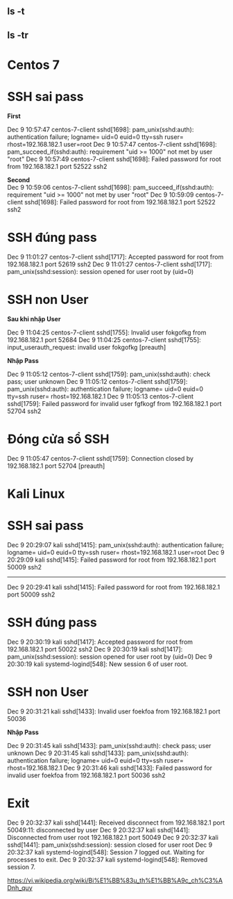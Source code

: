 ## ls -t
## ls -tr


# Centos 7
# SSH sai pass
**First**

Dec  9 10:57:47 centos-7-client sshd[1698]: pam_unix(sshd:auth): authentication failure; logname= uid=0 euid=0 tty=ssh ruser= rhost=192.168.182.1  user=root
Dec  9 10:57:47 centos-7-client sshd[1698]: pam_succeed_if(sshd:auth): requirement "uid >= 1000" not met by user "root"
Dec  9 10:57:49 centos-7-client sshd[1698]: Failed password for root from 192.168.182.1 port 52522 ssh2


**Second**  
Dec  9 10:59:06 centos-7-client sshd[1698]: pam_succeed_if(sshd:auth): requirement "uid >= 1000" not met by user "root"
Dec  9 10:59:09 centos-7-client sshd[1698]: Failed password for root from 192.168.182.1 port 52522 ssh2

# SSH đúng pass

Dec  9 11:01:27 centos-7-client sshd[1717]: Accepted password for root from 192.168.182.1 port 52619 ssh2
Dec  9 11:01:27 centos-7-client sshd[1717]: pam_unix(sshd:session): session opened for user root by (uid=0)


# SSH non User

**Sau khi nhập User**

Dec  9 11:04:25 centos-7-client sshd[1755]: Invalid user fokgofkg from 192.168.182.1 port 52684
Dec  9 11:04:25 centos-7-client sshd[1755]: input_userauth_request: invalid user fokgofkg [preauth]

**Nhập Pass**

Dec  9 11:05:12 centos-7-client sshd[1759]: pam_unix(sshd:auth): check pass; user unknown
Dec  9 11:05:12 centos-7-client sshd[1759]: pam_unix(sshd:auth): authentication failure; logname= uid=0 euid=0 tty=ssh ruser= rhost=192.168.182.1
Dec  9 11:05:13 centos-7-client sshd[1759]: Failed password for invalid user fgfkogf from 192.168.182.1 port 52704 ssh2


# Đóng cửa sổ SSH

Dec  9 11:05:47 centos-7-client sshd[1759]: Connection closed by 192.168.182.1 port 52704 [preauth]



# Kali Linux

# SSH sai pass
Dec  9 20:29:07 kali sshd[1415]: pam_unix(sshd:auth): authentication failure; logname= uid=0 euid=0 tty=ssh ruser= rhost=192.168.182.1  user=root
Dec  9 20:29:09 kali sshd[1415]: Failed password for root from 192.168.182.1 port 50009 ssh2

---

Dec  9 20:29:41 kali sshd[1415]: Failed password for root from 192.168.182.1 port 50009 ssh2


# SSH đúng pass

Dec  9 20:30:19 kali sshd[1417]: Accepted password for root from 192.168.182.1 port 50022 ssh2
Dec  9 20:30:19 kali sshd[1417]: pam_unix(sshd:session): session opened for user root by (uid=0)
Dec  9 20:30:19 kali systemd-logind[548]: New session 6 of user root.



# SSH non User
Dec  9 20:31:21 kali sshd[1433]: Invalid user foekfoa from 192.168.182.1 port 50036

**Nhập Pass**

Dec  9 20:31:45 kali sshd[1433]: pam_unix(sshd:auth): check pass; user unknown
Dec  9 20:31:45 kali sshd[1433]: pam_unix(sshd:auth): authentication failure; logname= uid=0 euid=0 tty=ssh ruser= rhost=192.168.182.1 
Dec  9 20:31:46 kali sshd[1433]: Failed password for invalid user foekfoa from 192.168.182.1 port 50036 ssh2


# Exit

Dec  9 20:32:37 kali sshd[1441]: Received disconnect from 192.168.182.1 port 50049:11: disconnected by user
Dec  9 20:32:37 kali sshd[1441]: Disconnected from user root 192.168.182.1 port 50049
Dec  9 20:32:37 kali sshd[1441]: pam_unix(sshd:session): session closed for user root
Dec  9 20:32:37 kali systemd-logind[548]: Session 7 logged out. Waiting for processes to exit.
Dec  9 20:32:37 kali systemd-logind[548]: Removed session 7.


https://vi.wikipedia.org/wiki/Bi%E1%BB%83u_th%E1%BB%A9c_ch%C3%ADnh_quy